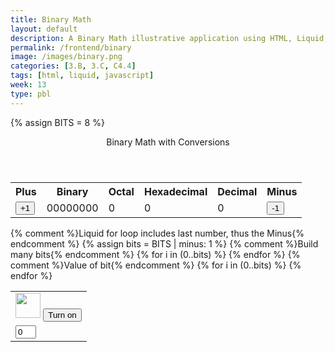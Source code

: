 ```yaml
---
title: Binary Math
layout: default
description: A Binary Math illustrative application using HTML, Liquid, and JavaScript.
permalink: /frontend/binary
image: /images/binary.png
categories: [3.B, 3.C, C4.4]
tags: [html, liquid, javascript]
week: 13
type: pbl
---
```


<!-- Hack 1: add a character display to text when 8 bits, determine if printable or not printable -->
<!-- Hack 2: change to 24 bits and add a color code and display color when 24 bits, think about display on this one -->
<!-- Hack 3: do your own thing -->

{% assign BITS = 8 %}

<div class="container bg-primary">
    <header class="pb-3 mb-4 border-bottom border-primary text-dark">
        <span class="fs-4">Binary Math with Conversions</span>
    </header>
    <div class="row justify-content-md-center">
        <div class="col-8">
            <table class="table">
            <tr id="table">
                <th>Plus</th>
                <th>Binary</th>
                <th>Octal</th>
                <th>Hexadecimal</th>
                <th>Decimal</th>
                <th>Minus</th>
            </tr>
            <tr>
                <!-- 1st table: button that says "+1" -->
                <!-- onclick="add(1)", if change 1 to another number, can change increment -->
                <td><button type="button" id="add1" onclick="add(1)">+1</button></td>
                <td id="binary">00000000</td>
                <td id="octal">0</td>
                <td id="hexadecimal">0</td>
                <td id="decimal">0</td>
                <td><button type="button" id="sub1" onclick="add(-1)">-1</button></td>
            </tr>
            </table>
        </div>
        <div class="col-12">
            {% comment %}Liquid for loop includes last number, thus the Minus{% endcomment %}
            <!-- bits = 7 -->
            {% assign bits = BITS | minus: 1 %} 
            <!-- 2nd table -->
            <table class="table">
            <tr>
                {% comment %}Build many bits{% endcomment %}
                {% for i in (0..bits) %}
                <!-- bulb id = 0-7, post lightbulb off pic -->
                <td><img class="img-responsive py-3" id="bulb{{ i }}" src="{{site.baseurl}}/images/w13Binary-bulbOff.png" alt="" width="40" height="Auto">
                    <!-- what does javascript:toggleBit mean? -->
                    <!-- button for "Turn on" -->
                    <button type="button" id="butt{{ i }}" onclick="javascript:toggleBit({{ i }})">Turn on</button>
                </td>
                {% endfor %}
            </tr>
            <tr>
                <!-- 2nd table w/ light bulb -->
                {% comment %}Value of bit{% endcomment %}
                {% for i in (0..bits) %}
                <!-- Controls the box that h 0/1 when turn on/off-->
                <!-- value = "0": For "text" attributes, define the default value in the input box -->
                <!-- First box on the left = 0 -->
                <td><input type='text' id="digit{{ i }}" value="0" size="1" readonly></td>
                {% endfor %}
            </tr>
            </table>
        </div>
    </div>
</div>

<script>
    const BITS = {{ BITS }};
    const MAX = 2 ** BITS - 1;
    const MSG_ON = "Turn on";
    const IMAGE_ON = "{{site.baseurl}}/images/w13Binary-bulbOn.gif";
    const MSG_OFF = "Turn off";
    const IMAGE_OFF = "{{site.baseurl}}/images/w13Binary-bulbOff.png"

    // return string with current value of each bit
    function getBits() {
        let bits = "";
        for(let i = 0; i < BITS; i++) {
            // IMPORTANT: digit = last box w/ "0"
            // JS does auto type conversion
            // return in binary string
            bits = bits + document.getElementById('digit' + i).value;
        }
        return bits;
    }
    // setter for DOM values
    function setConversions(binary) {
        document.getElementById('binary').innerHTML = binary;
        // Octal conversion
        // IMPORTANT: parseInt: Change binary string to base 10
        // https://developer.mozilla.org/en-US/docs/Web/JavaScript/Reference/Global_Objects/Object/toString
        // toString: if number in front, c use radix (base 8 in this case)
        // https://developer.mozilla.org/en-US/docs/Web/JavaScript/Reference/Global_Objects/Number/toString
        document.getElementById('octal').innerHTML = parseInt(binary, 2).toString(8);
        // Hexadecimal conversion
        document.getElementById('hexadecimal').innerHTML = parseInt(binary, 2).toString(16);
        // Decimal conversion
        document.getElementById('decimal').innerHTML = parseInt(binary, 2).toString();
    }
    //
    function decimal_2_base(decimal, base) {
        let conversion = "";
        // loop to convert to base
        do {
        let digit = decimal % base;
        conversion = "" + digit + conversion; // what does this do?
        // IMPORTANT: same as Math.floor() (but faster), returns largest integer <= provided #
        decimal = ~~(decimal / base);         // what does this do?
        } while (decimal > 0);                  // why while at the end? what is ~~?
        // loop to pad with zeros
        if (base === 2) {                        // only pad for binary conversions
        for (let i = 0; conversion.length < BITS; i++) {
            conversion = "0" + conversion;
        }
        }
        return conversion;
    }

    // toggle selected bit and recalculate
    function toggleBit(i) {
        //alert("Digit action: " + i );

        // IMPORTANT: Get the ID of each below (ID syntax like: ex: img#bulb.img-responsive.py-3
        // or p#test)
        // This ID refers to a specific element that matches the ID
        // https://developer.mozilla.org/en-US/docs/Web/API/Document/getElementById
        const dig = document.getElementById('digit' + i);
        const image = document.getElementById('bulb' + i);
        const butt = document.getElementById('butt' + i);
        // Change digit and visual

        // IMPORTANT: Change to off when bulb on
        if (image.src.match(IMAGE_ON)) {
            // IMPORTANT: change value of last box (w/ 0) to 0
            dig.value = 0;
            image.src = IMAGE_OFF;
            butt.innerHTML = MSG_ON;
        } else {
            // IMPORTANT: change value of last box (w/ 0) to 1
            // Change to on when bulb off
            dig.value = 1;
            image.src = IMAGE_ON;
            butt.innerHTML = MSG_OFF;
        }
        // Binary numbers
        const binary = getBits();
        setConversions(binary);
    }
    // add is positive integer, subtract is negative integer
    function add(n) {
        let binary = getBits();
        // convert to decimal and do math
        let decimal = parseInt(binary, 2);
        if (n > 0) {  // PLUS
        // IMPORTANT: MAX === decimal? if true, decimal = 0, if false, decimal += n
        // c also do:  decimal = MAX === decimal ? decimal = 0 : decimal += n;
        // https://developer.mozilla.org/en-US/docs/Web/JavaScript/Reference/Operators/Conditional_Operator#:~:text=The%20conditional%20(ternary)%20operator%20is,if%20the%20condition%20is%20falsy.
        decimal = MAX === decimal ? 0 : decimal += n; // OVERFLOW or PLUS
        } else  {     // MINUS
        decimal = 0 === decimal ? MAX : decimal += n; // OVERFLOW or MINUS
        }
        // convert the result back to binary
        binary = decimal_2_base(decimal, 2);
        // update conversions
        setConversions(binary);
        // update bits
        for (let i = 0; i < binary.length; i++) {
        // IMPORTANT: substr(strat index, end index), inclusive, EXCEPT WHEN start index = 0, then end at end index - 1
            let digit = binary.substr(i, 1);
            document.getElementById('digit' + i).value = digit;
            if (digit === "1") {
                document.getElementById('bulb' + i).src = IMAGE_ON;
                document.getElementById('butt' + i).innerHTML = MSG_OFF;
            } else {
                document.getElementById('bulb' + i).src = IMAGE_OFF;
                document.getElementById('butt' + i).innerHTML = MSG_ON;
            }
        }
    }
</script>
